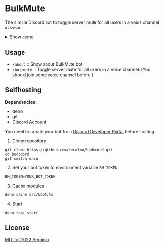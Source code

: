 # BulkMute

The simple Discord bot to toggle server mute for all users in a voice channel at once.

<details>
<summary>Show demo</summary>

![demo](https://user-images.githubusercontent.com/79352785/183247225-2fba2b7d-858a-4efc-aca7-9a075d46413b.gif)

</details>

## Usage

- `/about` :: Show about BulkMute bot
- `/bulkmute` :: Toggle server mute for all users in a voice channel. (You should join some voice channel before.)

## Selfhosting

**Dependencies:**

- deno
- git
- Discord Account

You need to create your bot from
[Discord Developer Portal](https://discord.com/developers/applications) before
hosting.

1. Clone repository

```
git clone https://github.com/sera1mu/bodocord.git
cd bodocord
git switch main
```

2. Set your bot token to environment variable `BM_TOKEN`

```
BM_TOKEN=YOUR_BOT_TOKEN
```

3. Cache modules

```
deno cache src/boot.ts
```

4. Start

```
deno task start
```

## License

[MIT (c) 2022 Seraimu](https://github.com/sera1mu/bulkmute/blob/main/LICENSE)
